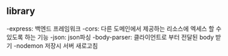 ## library

-express: 백엔드 프레임워크
-cors: 다른 도메인에서 제공하는 리소스에
엑세스 할 수 있도록 하는 기능
-json: json파싱
-body-parser: 클라이언트로 부터 전달된 body 받기
-nodemon 저장시 서버 새로고침
